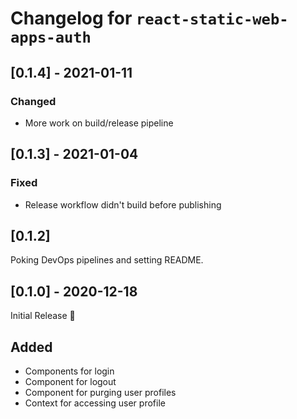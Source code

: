 # Changelog for `react-static-web-apps-auth`

## [0.1.4] - 2021-01-11

### Changed

- More work on build/release pipeline

## [0.1.3] - 2021-01-04

### Fixed

- Release workflow didn't build before publishing

## [0.1.2]

Poking DevOps pipelines and setting README.

## [0.1.0] - 2020-12-18

Initial Release 🎉

## Added

- Components for login
- Component for logout
- Component for purging user profiles
- Context for accessing user profile
